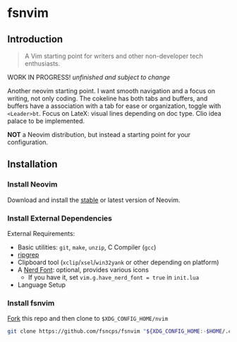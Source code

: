 # fsnvim

## Introduction

> A Vim starting point for writers and other non-developer tech enthusiasts.

WORK IN PROGRESS! *unfinished and subject to change*

Another neovim starting point. I want smooth navigation and a focus on writing, not only coding. The cokeline has both tabs and buffers, and buffers have a association with a tab for ease or organization, toggle with `<Leader>bt`. 
Focus on LateX: visual lines depending on doc type.
Clio idea palace to be implemented.

**NOT** a Neovim distribution, but instead a starting point for your configuration.

## Installation

### Install Neovim

Download and install the [stable](https://github.com/neovim/neovim/releases/tag/stable) or latest version of Neovim.

### Install External Dependencies

External Requirements:

- Basic utilities: `git`, `make`, `unzip`, C Compiler (`gcc`)
- [ripgrep](https://github.com/BurntSushi/ripgrep#installation)
- Clipboard tool (`xclip`/`xsel`/`win32yank` or other depending on platform)
- A [Nerd Font](https://www.nerdfonts.com/): optional, provides various icons
  - If you have it, set `vim.g.have_nerd_font = true` in `init.lua`
- Language Setup

### Install fsnvim

[Fork](https://docs.github.com/en/get-started/quickstart/fork-a-repo) this repo and then clone to `$XDG_CONFIG_HOME/nvim`

```bash
git clone https://github.com/fsncps/fsnvim "${XDG_CONFIG_HOME:-$HOME/.config}"/nvim
```

